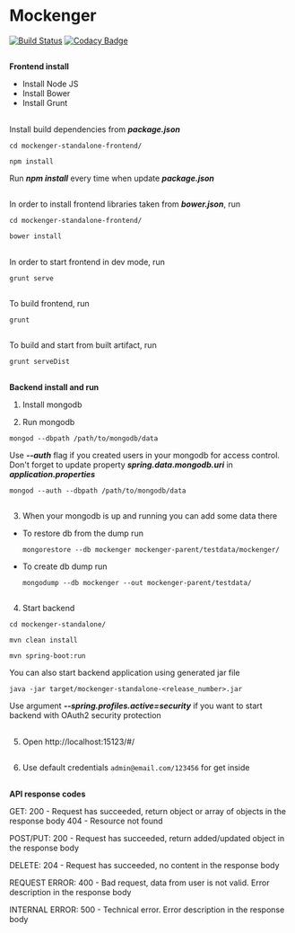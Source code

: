 # Mockenger #
[![Build Status](https://semaphoreci.com/api/v1/dryazanov/mockenger/branches/develop/badge.svg)](https://semaphoreci.com/dryazanov/mockenger)
[![Codacy Badge](https://api.codacy.com/project/badge/grade/4cfcf88539ba49be8ed773807b312405)](https://www.codacy.com/app/dryazanov/mockenger)
##
##
**Frontend install**

* Install Node JS
* Install Bower
* Install Grunt

##
Install build dependencies from ***package.json***
```
cd mockenger-standalone-frontend/
```

```
npm install
```
Run ***npm install*** every time when update ***package.json***

##
In order to install frontend libraries taken from ***bower.json***, run
```
cd mockenger-standalone-frontend/
```

```
bower install
```

##
In order to start frontend in dev mode, run

```
grunt serve
```

##
To build frontend, run

```
grunt
```

##
To build and start from built artifact, run

```
grunt serveDist
```

##
##
**Backend install and run**

1) Install mongodb

2) Run mongodb
```
mongod --dbpath /path/to/mongodb/data
```

Use ***--auth*** flag if you created users in your mongodb for access control.
Don't forget to update property ***spring.data.mongodb.uri*** in ***application.properties***
```
mongod --auth --dbpath /path/to/mongodb/data
```

##
3) When your mongodb is up and running you can add some data there

 - To restore db from the dump run

    ```
    mongorestore --db mockenger mockenger-parent/testdata/mockenger/
    ```

 - To create db dump run

    ```
    mongodump --db mockenger --out mockenger-parent/testdata/
    ```

##
4) Start backend 
```
cd mockenger-standalone/
```

```
mvn clean install
```

```
mvn spring-boot:run
```

You can also start backend application using generated jar file
```
java -jar target/mockenger-standalone-<release_number>.jar
```
Use argument ***--spring.profiles.active=security*** if you want to 
start backend with OAuth2 security protection

##
5) Open http://localhost:15123/#/
##
6) Use default credentials `admin@email.com/123456` for get inside

##
##
**API response codes**

GET: 200 - Request has succeeded, return object or array of objects in the response body 404 - Resource not found

POST/PUT: 200 - Request has succeeded, return added/updated object in the response body

DELETE: 204 - Request has succeeded, no content in the response body

REQUEST ERROR: 400 - Bad request, data from user is not valid. Error description in the response body

INTERNAL ERROR: 500 - Technical error. Error description in the response body
